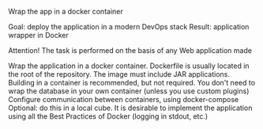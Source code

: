 Wrap the app in a docker container

Goal: deploy the application in a modern DevOps stack Result: application wrapper in Docker

Attention! The task is performed on the basis of any Web application made

Wrap the application in a docker container. Dockerfile is usually located in the root of the repository.
The image must include JAR applications. Building in a container is recommended, but not required.
You don't need to wrap the database in your own container (unless you use custom plugins)
Configure communication between containers, using docker-compose
Optional: do this in a local cube.
It is desirable to implement the application using all the Best Practices of Docker (logging in stdout, etc.)